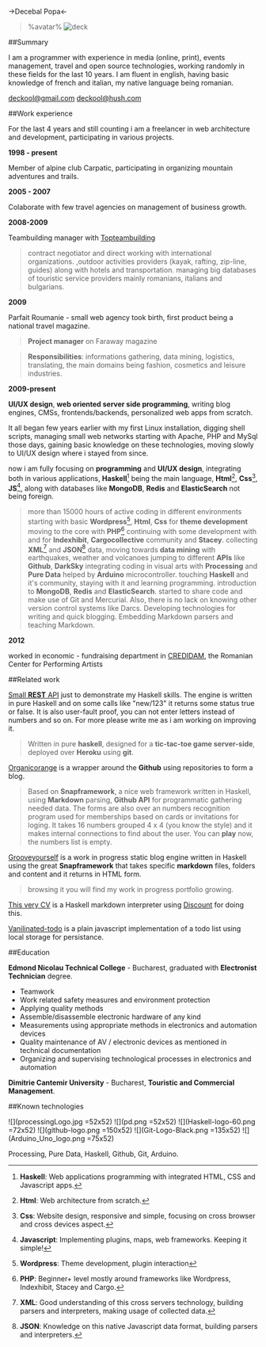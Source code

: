 ->Decebal Popa<-

> %avatar%
> ![deck](http://gravatar.com/avatar/d9804a923910b29d5b59540e6d42ed6e?s=150)

##Summary

I am a programmer with experience in media (online, print), events management, travel and open source technologies, working randomly in these fields for the last 10 years.
I am fluent in english, having basic knowledge of french and italian, my native language being romanian.

<deckool@gmail.com>
<deckool@hush.com>

##Work experience

For the last 4 years and still counting i am a freelancer in web architecture and development, participating in various projects.

__1998 - present__

Member of alpine club Carpatic, participating in organizing mountain adventures and trails.

__2005 - 2007__

Colaborate with few travel agencies on management of business growth.

__2008-2009__

Teambuilding manager with [Topteambuilding]
>contract negotiator and direct working with international organizations.
>,outdoor activities providers (kayak, rafting, zip-line, guides) along with hotels and transportation.
>managing big databases of touristic service providers mainly romanians, italians and bulgarians.

__2009__ 

Parfait Roumanie - small web agency took birth, first product being a national travel magazine.
>__Project manager__ on Faraway magazine

>__Responsibilities__: informations gathering, data mining, logistics, translating, the main domains being fashion, cosmetics and leisure industries.

__2009-present__ 

__UI/UX design__, __web oriented server side programming__, writing blog engines, CMSs, frontends/backends, personalized web apps from scratch.

It all began few years earlier with my first Linux installation, digging shell scripts, managing small web networks starting with Apache, PHP and MySql those days, gaining basic knowledge on these technologies, moving slowly to UI/UX design where i stayed from since.

now i am fully focusing on __programming__ and __UI/UX design__, integrating both in various applications, __Haskell__[^1] being the main language, __Html__[^2], __Css__[^3], __JS__[^4], along with databases like __MongoDB__, __Redis__ and __ElasticSearch__ not being foreign.
>more than 15000 hours of active coding in different environments
>starting with basic __Wordpress__[^5], __Html__, __Css__ for __theme development__ moving to the core with __PHP__[^6]
>continuing with some development with and for __Indexhibit__, __Cargocollective__ community and __Stacey__.
>collecting __XML__[^7] and __JSON__[^8] data, moving towards __data mining__ with earthquakes, weather and volcanoes jumping to different __APIs__ like __Github__, __DarkSky__
>integrating coding in visual arts with __Processing__ and __Pure Data__ helped by __Arduino__ microcontroller.
>touching __Haskell__ and it's community, staying with it and learning programming.
>introduction to __MongoDB__, __Redis__ and __ElasticSearch__.
>started to share code and make use of Git and Mercurial. Also, there is no lack on knowing other version control systems like Darcs.
>Developing technologies for writing and quick blogging. Embedding Markdown parsers and teaching Markdown.

__2012__

worked in economic - fundraising department in [CREDIDAM], the Romanian Center for Performing Artists

##Related work

[Small __REST__ API] just to demonstrate my Haskell skills. The engine is written in pure Haskell and on some calls like "new/123" it returns some status true or false. It is also user-fault proof, you can not enter letters instead of numbers and so on. For more please write me as i am working on improving it. 
>Written in pure __haskell__, designed for a __tic-tac-toe game server-side__, deployed over __Heroku__ using __git__.

[Organicorange] is a wrapper around the __Github__ using repositories to form a blog.
>Based on __Snapframework__, a nice web framework written in Haskell, using __Markdown__ parsing, __Github API__ for programmatic gathering needed data. The forms are also over an numbers recognition program used for memberships based on cards or invitations for loging. It takes 16 numbers grouped 4 x 4 (you know the style) and it makes internal connections to find about the user. You can __play__ now, the numbers list is empty.

[Grooveyourself] is a work in progress static blog engine written in Haskell using the great __Snapframework__ that takes specific __markdown__ files, folders and content and it returns in HTML form.
>browsing it you will find my work in progress portfolio growing.

[This very CV] is a Haskell markdown interpreter using [Discount] for doing this.

[Vanilinated-todo] is a plain javascript implementation of a todo list using local storage for persistance.


##Education

__Edmond Nicolau Technical College__ - Bucharest, graduated with __Electronist Technician__ degree.

+ Teamwork
+ Work related safety measures and environment protection
+ Applying quality methods
+ Assemble/disassemble electronic hardware of any kind
+ Measurements using appropriate methods in electronics and automation devices
+ Quality maintenance of AV / electronic devices as mentioned in technical documentation
+ Organizing and supervising technological processes in electronics and automation

__Dimitrie Cantemir University__ - Bucharest, __Touristic and Commercial Management__.

##Known technologies

![](processingLogo.jpg =52x52)
![](pd.png =52x52)
![](Haskell-logo-60.png =72x52)
![](github-logo.png =150x52)
![](Git-Logo-Black.png =135x52)
![](Arduino_Uno_logo.png =75x52)

Processing, Pure Data, Haskell, Github, Git, Arduino.

[Grooveyourself]: http://grooveyourself.ro/groove/
[Organicorange]: http://organicorange.ro/
[Small __REST__ API]: http://safe-stream-5934.herokuapp.com/
[This very CV]: https://github.com/deckool/deckool.github.io/
[Discount]: http://www.pell.portland.or.us/~orc/Code/discount/
[Vanilinated-todo]: https://github.com/deckool/vanilinated-todo/
[Topteambuilding]: http://www.topteambuilding.ro/
[CREDIDAM]: http://credidam.ro/

[^1]: __Haskell__: Web applications programming with integrated HTML, CSS and Javascript apps.
[^2]: __Html__: Web architecture from scratch.
[^3]: __Css__: Website design, responsive and simple, focusing on cross browser and cross devices aspect.
[^4]: __Javascript__: Implementing plugins, maps, web frameworks. Keeping it simple!
[^5]: __Wordpress__: Theme development, plugin interaction 
[^6]: __PHP__: Beginner+ level mostly around frameworks like Wordpress, Indexhibit, Stacey and Cargo.
[^7]: __XML__: Good understanding of this cross servers technology, building parsers and interpreters, making usage of collected data.
[^8]: __JSON__: Knowledge on this native Javascript data format, building parsers and interpreters.
